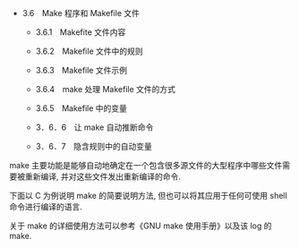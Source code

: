 - 3.6　Make 程序和 Makefile 文件

    - 3.6.1　Makefite 文件内容

    - 3.6.2　Makefile 文件中的规则

    - 3.6.3　Makefile 文件示例

    - 3.6.4　make 处理 Makefile 文件的方式

    - 3.6.5　Makefile 中的变量

    - 3．6．6　让 make 自动推断命令

    - 3．6．7　隐含规则中的自动变量

make 主要功能是能够自动地确定在一个包含很多源文件的大型程序中哪些文件需要被重新编译, 并对这些文件发出重新编译的命令.

下面以 C 为例说明 make 的简要说明方法, 但也可以将其应用于任何可使用 shell 命令进行编译的语言.

关于 make 的详细使用方法可以参考《GNU make 使用手册》以及该 log 的 make.